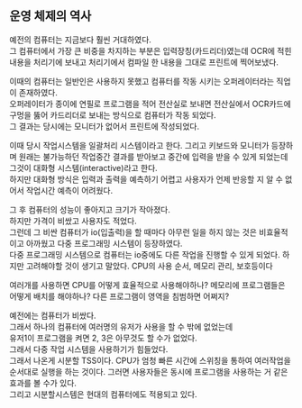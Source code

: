 ## 운영 체제의 역사
예전의 컴퓨터는 지금보다 훨씬 거대하였다.  
그 컴퓨터에서 가장 큰 비중을 차지하는 부분은 입력장칭(카드리더)였는데 OCR에 적힌 내용을 처리기에 보내고 처리기에서 컴파일 한 내용을 그대로 프린트에 찍어보냈다.  


이때의 컴퓨터는 일반인은 사용하지 못했고 컴퓨터를 작동 시키는 오퍼레이터라는 직업이 존재하였다.  
오퍼레이터가 종이에 연필로 프로그램을 적어 전산실로 보내면 전산실에서 OCR카드에 구멍을 뚫어 카드리더로 보내는 방식으로 컴퓨터가 작동 되었다.  
그 결과는 당시에는 모니터가 없어서 프린트에 작성되었다.  


이때 당시 작업시스템을 일괄처리 시스템이라고 한다.
그리고 키보드와 모니터가 등장하며 원래는 불가능하던 작업중간 결과를 받아보고 중간에 입력을 받을 수 있게 되었는데 그것이 대화형 시스템(interactive)라고 한다.  
하지만 대화형 방식은 입력과 출력을 예측하기 어렵고 사용자가 언제 반응할 지 알 수 없어서 작업시간 예측이 어려웠다.


그 후 컴퓨터의 성능이 좋아지고 크기가 작아졌다.   
하지만 가격이 비쌌고 사용자도 적었다.  
그런데 그 비싼 컴퓨터가 io(입출력)을 할 때마다 아무런 일을 하지 않는 것은 비효율적이고 아까웠고 다중 프로그래밍 시스템이 등장하였다.   
다중 프로그래밍 시스템으로 컴퓨터는 io중에도 다른 작업을 진행할 수 있게 되었다.
하지만 고려해야할 것이 생기고 말았다.
CPU의 사용 순서, 메모리 관리, 보호등이다


여러개를 사용하면 CPU를 어떻게 효율적으로 사용해야하나?
메모리에 프로그램들은 어떻게 배치를 해야하나?
다른 프로그램이 영역을 침범하면 어쩌지?

예전에는 컴퓨터가 비쌌다.   
그래서 하나의 컴퓨터에 여러명의 유저가 사용을 할 수 밖에 없었는데   
유저1이 프로그램을 켜면 2, 3은 아무것도 할 수가 없었다.   
그래서 다중 작업 시스템을 사용하기가 힘들었다.   
그래서 나온게 시분할 TSS이다.
CPU가 엄청 빠른 시간에 스위칭을 통하여 여러작업을 순서대로 실행을 하는 것이다.
그러면 사용자들은 동시에 프로그램을 사용하는 거 같은 효과를 볼 수가 있다.   
그리고 시분할시스템은 현대의 컴퓨터에도 적용되고 있다.
